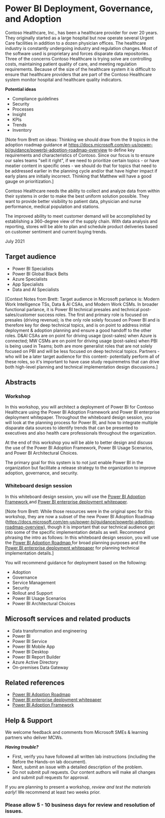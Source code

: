 

# Power BI Deployment, Governance, and Adoption

Contoso Healthcare, Inc., has been a healthcare provider for over 20 years. They originally started as a large hospital but now operate several Urgent Care facilities in addition to a dozen physician offices. The healthcare industry is constantly undergoing industry and regulation changes. Most of the software used is proprietary and forces disparate data repositories. 
Three of the concerns Contoso Healthcare is trying solve are controlling costs, maintaining patient quality of care, and meeting regulation requirements. Because of the size of the healthcare system it is difficult to ensure that healthcare providers that are part of the Contoso Healthcare system monitor hospital and healthcare quality indicators.

**Potential ideas**
- Compliance guidelines
- Security
- Processes
- Insight
- KPIs
- Trends
- Inventory

[Note from Brett on ideas: Thinking we should draw from the 9 topics in the adoption roadmap guidance at https://docs.microsoft.com/en-us/power-bi/guidance/powerbi-adoption-roadmap-overview to define key requirements and characteristics of Contoso. Since our focus is to ensure our sales teams "sell it right", if we need to prioritize certain topics - or have meatier content in specific ones - we should do that for topics that need to be addressed earlier in the planning cycle and/or that have higher impact if early plans are initially incorrect. Thinking that Matthew will have a good gauge on prioritization.]


Contoso Healthcare needs the ability to collect and analyze data from within their systems in order to make the best uniform solution possible.
They want to provide better visibility to patient data, physician and nurse performance, medical population and stations. 

The improved ability to meet customer demand will be accomplished by establishing a 360-degree view of the supply chain. With data analysis and reporting, stores will be able to plan and schedule product deliveries based on customer sentiment and current buying trends.

July 2021

## Target audience
- Power BI Specialists
- Power BI Global Black Belts
- Azure Specialists
- App Specialists
- Data and AI Specialists

[Context Notes from Brett: Target audience in Microsoft parlance is: Modern Work Intelligence TSs, Data & AI CSAs, and Modern Work CSMs. In broader functional parlance, it is Power BI technical presales and technical post-sales/customer success roles. The first and primary role is focused on presales (driving revenue); is the only role solely focused on Power BI and is therefore key for deep technical topics, and is on point to address initial deployment & adoption planning and ensure a good handoff to the other roles. D&AI CSAs are on point for driving usage (post-sales) when Azure is connected; MW CSMs are on point for driving usage (post-sales) when PBI is being used in Teams; both are more generalist roles that are not solely focused on PBI and will be less focused on deep technical topics. Partners - who will be a later target audience for this content- potentially perform all of these roles, so it's important to have case study requiremetns that can drive both  high-level planning and technical implementation design discussions.]

## Abstracts

### Workshop

In this workshop, you will architect a deployment of Power BI for Contoso Healthcare using the Power BI Adoption Framework and Power BI enterprise deployment whitepaper. Throughout the whiteboard design session, you will look at the planning process for Power BI, and how to integrate multiple disparate data sources to identify trends that can be presented to executives and also health care professionals throughout the organization.

At the end of this workshop you will be able to better design and discuss the use of the Power BI Adoption Framework, Power BI Usage Scenarios, and Power BI Architectural Choices. 

The primary goal for this system is to not just enable Power BI in the organization but facilitate a release strategy to the organization to improve adoption, governance, and security. 

### Whiteboard design session

In this whiteboard design session, you will use the [Power BI Adoption Framework ](https://github.com/pbiaf/powerbiadoption) and [Power BI enterprise deployment whitepaper](https://docs.microsoft.com/en-us/power-bi/guidance/whitepaper-powerbi-enterprise-deployment).  

[Note from Brett: While those resources were in the original spec for this workshop, they are now a subset of the new Power BI Adoption Roadmap (https://docs.microsoft.com/en-us/power-bi/guidance/powerbi-adoption-roadmap-overview), though it is important that our technical audience get into some of the specific implementation details as well. Recommend phrasing the intro as follows:
In this whiteboard design session, you will use the [Power BI Adoption Roadmap ](https://docs.microsoft.com/en-us/power-bi/guidance/powerbi-adoption-roadmap-overview) for broad planning purposes and the [Power BI enterprise deployment whitepaper](https://docs.microsoft.com/en-us/power-bi/guidance/whitepaper-powerbi-enterprise-deployment) for planning  technical implementation details.]

You will recommend guidance for deployment based on the following:
- Adoption
- Governance
- Service Management
- Security
- Rollout and Support
- Power BI Usage Scenarios
- Power BI Architectural Choices

## Microsoft services and related products

- Data transformation and engineering
- Power BI
- Power BI Service
- Power BI Mobile App
- Power BI Desktop
- Power BI Report Builder
- Azure Active Directory
- On-premises Data Gateway

## Related references
- [Power BI Adoption Roadmap ](https://docs.microsoft.com/en-us/power-bi/guidance/powerbi-adoption-roadmap-overview)
- [Power BI enterprise deployment whitepaper](https://docs.microsoft.com/en-us/power-bi/guidance/whitepaper-powerbi-enterprise-deployment)
- [Power BI Adoption Framework ](https://github.com/pbiaf/powerbiadoption)


## Help & Support

We welcome feedback and comments from Microsoft SMEs & learning partners who deliver MCWs.  

***Having trouble?***
- First, verify you have followed all written lab instructions (including the Before the Hands-on lab document).
- Next, submit an issue with a detailed description of the problem.
- Do not submit pull requests. Our content authors will make all changes and submit pull requests for approval.  

If you are planning to present a workshop, *review and test the materials early*! We recommend at least two weeks prior.

### Please allow 5 - 10 business days for review and resolution of issues.
